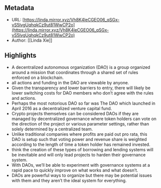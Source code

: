 ## Metadata
* URL: [https://linda.mirror.xyz/Vh8K4leCGEO06_qSGx-vS5lvgUqhqkCz9ut81WwCP2o](https://linda.mirror.xyz/Vh8K4leCGEO06_qSGx-vS5lvgUqhqkCz9ut81WwCP2o)
* Author: [[Linda Xie]]

## Highlights
* A decentralized autonomous organization (DAO) is a group organized around a mission that coordinates through a shared set of rules enforced on a blockchain.
* all actions and funding in the DAO are viewable by anyone.
* Given the transparency and lower barriers to entry, there will likely be lower switching costs for DAO members who don’t agree with the rules and actions.
* Perhaps the most notorious DAO so far was The DAO which launched in April 2016 as a decentralized venture capital fund.
* Crypto projects themselves can be considered DAOs if they are managed by decentralized governance where token holders can vote on the direction of the project or various parameter settings, rather than solely determined by a centralized team.
* Unlike traditional companies where profits are paid out pro rata, this DAO is setup such that voting power and revenue share is weighted according to the length of time a token holder has remained invested.
* think the creation of these types of borrowing and lending systems will be inevitable and will only lead projects to harden their governance system.
* With DAOs, we’ll be able to experiment with governance systems at a rapid pace to quickly improve on what works and what doesn’t.
* DAOs are powerful ways to organize but there may be potential issues with them and they aren’t the ideal system for everything.